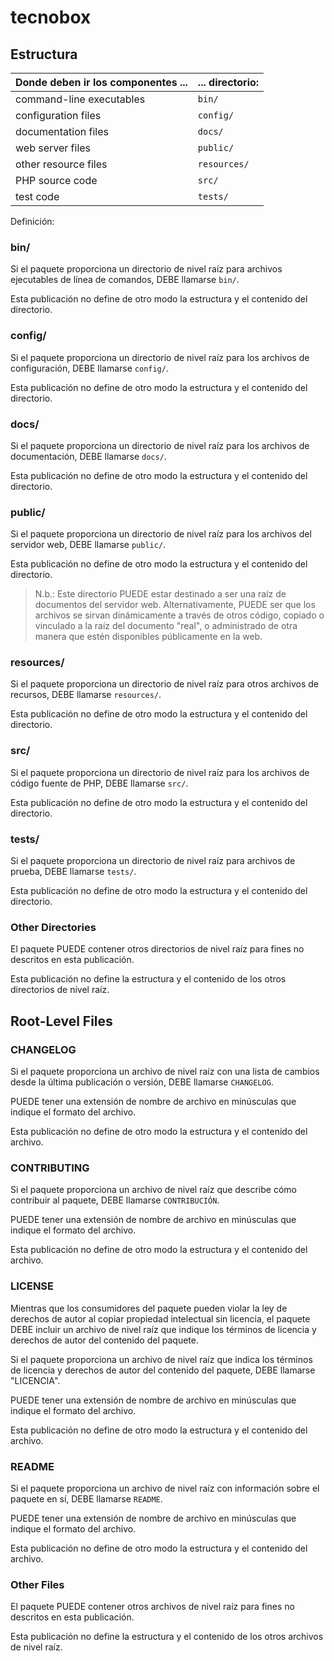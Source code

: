 # tecnobox

## Estructura

| Donde deben ir los componentes ... | ... directorio: |
| ----------------------------------------------- | -------------------------- |
| command-line executables                        | `bin/`                     |
| configuration files                             | `config/`                  |
| documentation files                             | `docs/`                    |
| web server files                                | `public/`                  |
| other resource files                            | `resources/`               |
| PHP source code                                 | `src/`                     |
| test code                                       | `tests/`                   |

Definición:

### bin/

Si el paquete proporciona un directorio de nivel raíz para archivos ejecutables de línea de comandos, DEBE llamarse `bin/`.

Esta publicación no define de otro modo la estructura y el contenido del directorio.

### config/

Si el paquete proporciona un directorio de nivel raíz para los archivos de configuración, DEBE llamarse `config/`.

Esta publicación no define de otro modo la estructura y el contenido del directorio.

### docs/

Si el paquete proporciona un directorio de nivel raíz para los archivos de documentación, DEBE llamarse `docs/`.

Esta publicación no define de otro modo la estructura y el contenido del directorio.

### public/

Si el paquete proporciona un directorio de nivel raíz para los archivos del servidor web, DEBE llamarse `public/`.

Esta publicación no define de otro modo la estructura y el contenido del directorio.

> N.b.: Este directorio PUEDE estar destinado a ser una raíz de documentos del servidor web.
> Alternativamente, PUEDE ser que los archivos se sirvan dinámicamente a través de otros
> código, copiado o vinculado a la raíz del documento "real", o administrado de otra manera
> que estén disponibles públicamente en la web.

### resources/

Si el paquete proporciona un directorio de nivel raíz para otros archivos de recursos, DEBE llamarse `resources/`.

Esta publicación no define de otro modo la estructura y el contenido del directorio.

### src/

Si el paquete proporciona un directorio de nivel raíz para los archivos de código fuente de PHP, DEBE llamarse `src/`.

Esta publicación no define de otro modo la estructura y el contenido del directorio.

### tests/

Si el paquete proporciona un directorio de nivel raíz para archivos de prueba, DEBE llamarse `tests/`.

Esta publicación no define de otro modo la estructura y el contenido del directorio.

### Other Directories

El paquete PUEDE contener otros directorios de nivel raíz para fines no descritos en esta publicación.

Esta publicación no define la estructura y el contenido de los otros directorios de nivel raíz.

## Root-Level Files

### CHANGELOG

Si el paquete proporciona un archivo de nivel raíz con una lista de cambios desde la última publicación o versión, DEBE llamarse `CHANGELOG`.

PUEDE tener una extensión de nombre de archivo en minúsculas que indique el formato del archivo.

Esta publicación no define de otro modo la estructura y el contenido del archivo.

### CONTRIBUTING

Si el paquete proporciona un archivo de nivel raíz que describe cómo contribuir al paquete, DEBE llamarse `CONTRIBUCIÓN`.

PUEDE tener una extensión de nombre de archivo en minúsculas que indique el formato del archivo.

Esta publicación no define de otro modo la estructura y el contenido del archivo.

### LICENSE

Mientras que los consumidores del paquete pueden violar la ley de derechos de autor al copiar propiedad intelectual sin licencia, el paquete DEBE incluir un archivo de nivel raíz que indique los términos de licencia y derechos de autor del contenido del paquete.

Si el paquete proporciona un archivo de nivel raíz que indica los términos de licencia y derechos de autor del contenido del paquete, DEBE llamarse "LICENCIA".

PUEDE tener una extensión de nombre de archivo en minúsculas que indique el formato del archivo.

Esta publicación no define de otro modo la estructura y el contenido del archivo.

### README

Si el paquete proporciona un archivo de nivel raíz con información sobre el paquete en sí, DEBE llamarse `README`.

PUEDE tener una extensión de nombre de archivo en minúsculas que indique el formato del archivo.

Esta publicación no define de otro modo la estructura y el contenido del archivo.

### Other Files

El paquete PUEDE contener otros archivos de nivel raíz para fines no descritos en esta publicación.

Esta publicación no define la estructura y el contenido de los otros archivos de nivel raíz.